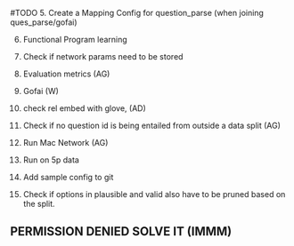 #TODO
5. Create a Mapping Config for question_parse (when joining ques_parse/gofai)

6. Functional Program learning
7. Check if network params need to be stored

13. Evaluation metrics (AG)
14. Gofai (W)
15. check rel embed with glove, (AD)
16. Check if no question id is being entailed from outside a data split (AG)
17. Run Mac Network (AG)
18. Run on 5p data
19. Add sample config to git
21. Check if options in plausible and valid also have to be pruned based on the split.

## PERMISSION DENIED SOLVE IT (IMMM)